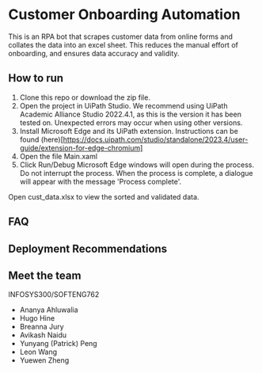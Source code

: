 # Customer Onboarding Automation
This is an RPA bot that scrapes customer data from online forms and collates the data into an excel sheet. This reduces the manual effort of onboarding, and ensures data accuracy and validity. 

## How to run
1. Clone this repo or download the zip file.
2. Open the project in UiPath Studio. We recommend using UiPath Academic Alliance Studio 2022.4.1, as this is the version it has been tested on. Unexpected errors may occur when using other versions.
3. Install Microsoft Edge and its UiPath extension. Instructions can be found (here)[https://docs.uipath.com/studio/standalone/2023.4/user-guide/extension-for-edge-chromium]
4. Open the file Main.xaml
5. Click Run/Debug
Microsoft Edge windows will open during the process. Do not interrupt the process. When the process is complete, a dialogue will appear with the message 'Process complete'.

Open cust_data.xlsx to view the sorted and validated data. 

## FAQ

## Deployment Recommendations

## Meet the team
INFOSYS300/SOFTENG762
- Ananya Ahluwalia
- Hugo Hine
- Breanna Jury
- Avikash Naidu
- Yunyang (Patrick) Peng
- Leon Wang
- Yuewen Zheng
